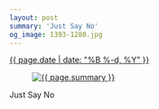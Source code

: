 ```yaml
---
layout: post
summary: 'Just Say No'
og_image: 1393-1280.jpg
---
```


<p>
 <time>
  <a href="/1393">
   {{ page.date | date: "%B %-d, %Y" }}
  </a>
 </time>
 <a href="/1393">
  <figure data-taken="5/24/2021">
   <img alt="{{ page.summary }}" sizes="(min-width: 700px) 50vw, calc(100vw - 2rem)" src="{{ site.assets_url }}/1393-640.jpg" srcset="{{ site.assets_url }}/1393-320.jpg 320w, {{ site.assets_url }}/1393-640.jpg 640w, {{ site.assets_url }}/1393-960.jpg 960w, {{ site.assets_url }}/1393-1280.jpg 1280w"/>
  </figure>
 </a>
 <span>
  Just Say No
 </span>
</p>
